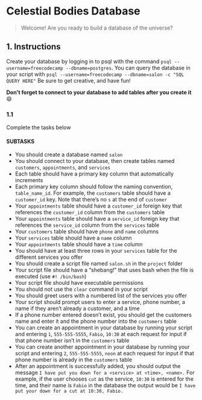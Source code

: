 # Celestial Bodies Database

> Welcome! Are you ready to build a database of the universe?

## 1. Instructions

Create your database by logging in to psql with the command `psql --username=freecodecamp --dbname=postgres`. You can query the database in your script with `psql --username=freecodecamp --dbname=salon -c "SQL QUERY HERE"` Be sure to get creative, and have fun!

**Don't forget to connect to your database to add tables after you create it** :smile:

### 1.1

Complete the tasks below

#### SUBTASKS

- You should create a database named `salon`
- You should connect to your database, then create tables named `customers`, `appointments`, and `services`
- Each table should have a primary key column that automatically increments
- Each primary key column should follow the naming convention, `table_name_id`. For example, the `customers` table should have a `customer_id` key. Note that there’s no `s` at the end of `customer`
- Your `appointments` table should have a `customer_id` foreign key that references the `customer_id` column from the `customers` table
- Your `appointments` table should have a `service_id` foreign key that references the `service_id` column from the `services` table
- Your `customers` table should have `phone` and `name` columns
- Your `services` table should have a `name` column
- Your `appointments` table should have a `time` column
- You should have at least three rows in your `services` table for the different services you offer
- You should create a script file named `salon.sh` in the `project` folder
- Your script file should have a “shebang!” that uses bash when the file is executed (use `#! /bin/bash`)
- Your script file should have executable permissions
- You should not use the `clear` command in your script
- You should greet users with a numbered list of the services you offer 
- Your script should prompt users to enter a service, phone number, a name if they aren’t already a customer, and a time
- If a phone number entered doesn’t exist, you should get the customers name and enter it and the phone number into the `customers` table
- You can create an appointment in your database by running your script and entering `1`, `555-555-5555`, `Fabio`, `10:30` at each request for input if that phone number isn’t in the `customers` table
- You can create another appointment in your database by running your script and entering `2`, `555-555-5555`, `noon` at each request for input if that phone number is already in the `customers` table
- After an appointment is successfully added, you should output the message `I have put you down for a <service> at <time>, <name>.` For example, if the user chooses `cut` as the service, `10:30` is entered for the time, and their name is `Fabio` in the database the output would be `I have put your down for a cut at 10:30, Fabio.`
